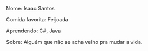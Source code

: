 Nome: Isaac Santos

Comida favorita: Feijoada

Aprendendo: C#, Java

Sobre: Alguém que não se acha velho pra mudar a vida.